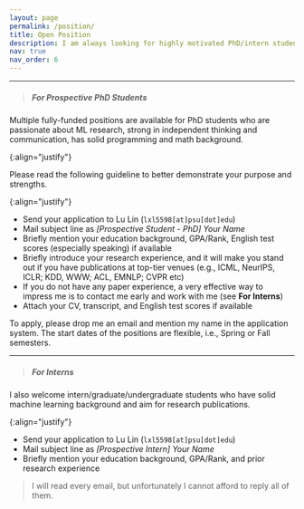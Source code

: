 ```yaml
---
layout: page
permalink: /position/
title: Open Position
description: I am always looking for highly motivated PhD/intern students to join my group. Please check the following information before contacting me.
nav: true
nav_order: 6
---
```


<hr>
<blockquote class="block-tip"><h5 text-align="left">For Prospective PhD Students</h5></blockquote>

Multiple fully-funded positions are available for PhD students who are passionate about ML research, strong in independent thinking and communication, has solid programming and math background. 
<!--  -->
{:align="justify"}

Please read the following guideline to better demonstrate your purpose and strengths.  
<!--  -->
{:align="justify"}

* Send your application to Lu Lin (`lxl5598[at]psu[dot]edu`)
* Mail subject line as *[Prospective Student - PhD] Your Name*
* Briefly mention your education background, GPA/Rank, English test scores (especially speaking) if available
* Briefly introduce your research experience, and it will make you stand out if you have publications at top-tier venues (e.g., ICML, NeurIPS, ICLR; KDD, WWW; ACL, EMNLP; CVPR etc)
* If you do not have any paper experience, a very effective way to impress me is to contact me early and work with me (see **For Interns**)
* Attach your CV, transcript, and English test scores if available

To apply, please drop me an email and mention my name in the application system. The start dates of the positions are flexible, i.e., Spring or Fall semesters.

<hr>
<blockquote class="block-tip"><h5 text-align="left">For Interns</h5></blockquote>

I also welcome intern/graduate/undergraduate students who have solid machine learning background and aim for research publications.
<!--  -->
{:align="justify"}

* Send your application to Lu Lin (`lxl5598[at]psu[dot]edu`)
* Mail subject line as *[Prospective Intern] Your Name*
* Briefly mention your education background, GPA/Rank, and prior research experience

<blockquote class="block-warning"><p text-align="left">I will read every email, but unfortunately I cannot afford to reply all of them.</p></blockquote>

